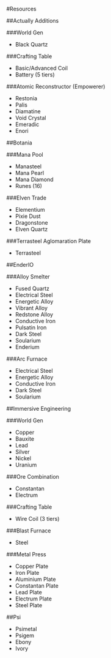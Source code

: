 #Resources

##Actually Additions

###World Gen
- Black Quartz

###Crafting Table
- Basic/Advanced Coil
- Battery (5 tiers)

###Atomic Reconstructor (Empowerer)
- Restonia
- Palis
- Diamatine
- Void Crystal
- Emeradic
- Enori

##Botania

###Mana Pool
- Manasteel
- Mana Pearl
- Mana Diamond
- Runes (16)

###Elven Trade
- Elementium
- Pixie Dust
- Dragonstone
- Elven Quartz

###Terrasteel Aglomaration Plate
- Terrasteel

##EnderIO

###Alloy Smelter
- Fused Quartz
- Electrical Steel
- Energetic Alloy
- Vibrant Alloy
- Redstone Alloy
- Conductive Iron
- Pulsatin Iron
- Dark Steel
- Soularium
- Enderium

###Arc Furnace
- Electrical Steel
- Energetic Alloy
- Conductive Iron
- Dark Steel
- Soularium

##Immersive Engineering

###World Gen
- Copper
- Bauxite
- Lead
- Silver
- Nickel
- Uranium

###Ore Combination
- Constantan
- Electrum

###Crafting Table
- Wire Coil (3 tiers)

###Blast Furnace
- Steel

###Metal Press
- Copper Plate
- Iron Plate
- Aluminium Plate
- Constantan Plate
- Lead Plate
- Electrum Plate
- Steel Plate

##Psi
- Psimetal
- Psigem
- Ebony
- Ivory
